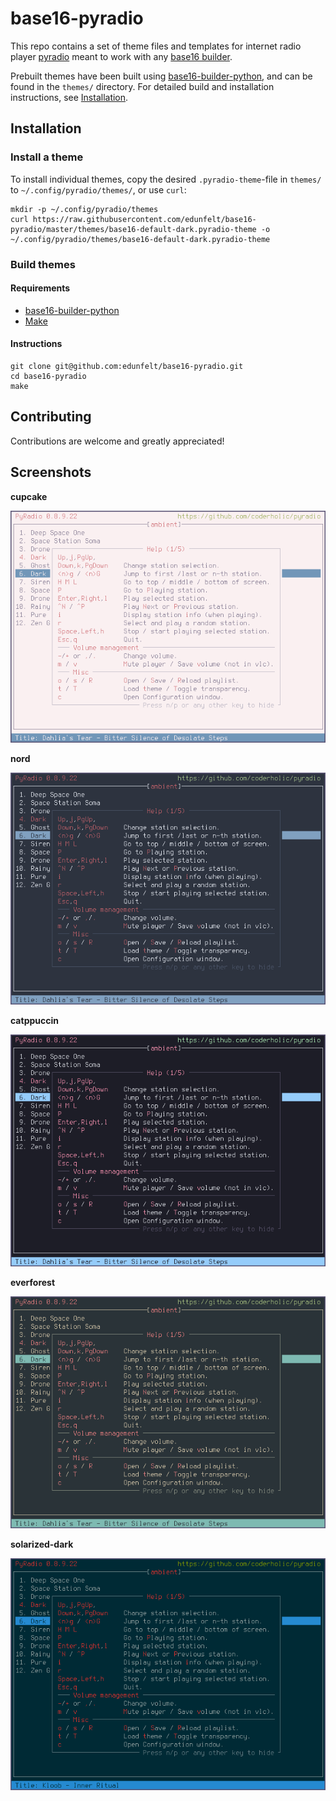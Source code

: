 # base16-pyradio
This repo contains a set of theme files and templates for internet radio player [pyradio](https://github.com/coderholic/pyradio) meant to work with any [base16 builder](https://github.com/base16-project/base16).

Prebuilt themes have been built using [base16-builder-python](https://github.com/InspectorMustache/base16-builder-python), and can be found in the `themes/` directory. For detailed build and installation instructions, see [Installation](#installation).

## Installation
### Install a theme
To install individual themes, copy the desired `.pyradio-theme`-file in `themes/` to `~/.config/pyradio/themes/`, or use `curl`:

```
mkdir -p ~/.config/pyradio/themes
curl https://raw.githubusercontent.com/edunfelt/base16-pyradio/master/themes/base16-default-dark.pyradio-theme -o ~/.config/pyradio/themes/base16-default-dark.pyradio-theme
```

### Build themes
#### Requirements
- [base16-builder-python](https://github.com/InspectorMustache/base16-builder-python)
- [Make](https://www.gnu.org/software/make/)

#### Instructions
```
git clone git@github.com:edunfelt/base16-pyradio.git
cd base16-pyradio
make
```

## Contributing
Contributions are welcome and greatly appreciated!

## Screenshots
**cupcake**

![cupcake](assets/cupcake.png)

**nord**

![nord](assets/nord.png)

**catppuccin**

![catppuccin](assets/catppuccin.png)

**everforest**

![everforest](assets/everforest.png)

**solarized-dark**

![solarized-dark](assets/solarized.png)
